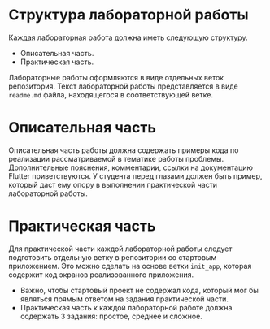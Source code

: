 # Структура лабораторной работы

Каждая лабораторная работа должна иметь следующую структуру.

- Описательная часть.
- Практическая часть.

Лабораторные работы оформляются в виде отдельных веток репозитория.
Текст лабораторной работы представляется в виде `readme.md` файла, находящегося в соответствующей ветке.

# Описательная часть

Описательная часть работы должна содержать примеры кода по реализации рассматриваемой в тематике работы проблемы.
Дополнительные пояснения, комментарии, ссылки на документацию Flutter приветствуются.
У студента перед глазами должен быть пример, который даст ему опору в выполнении практической части лабораторной работы.

# Практическая часть

Для практической части каждой лабораторной работы следует подготовить отдельную ветку в репозитории со стартовым приложением.
Это можно сделать на основе ветки `init_app`, которая содержит код экранов реализованного приложения.

- Важно, чтобы стартовый проект не содержал кода, который мог бы являться прямым ответом на задания практической части.
- Практическая часть к каждой лабораторной работе должна содержать 3 задания: простое, среднее и сложное.

